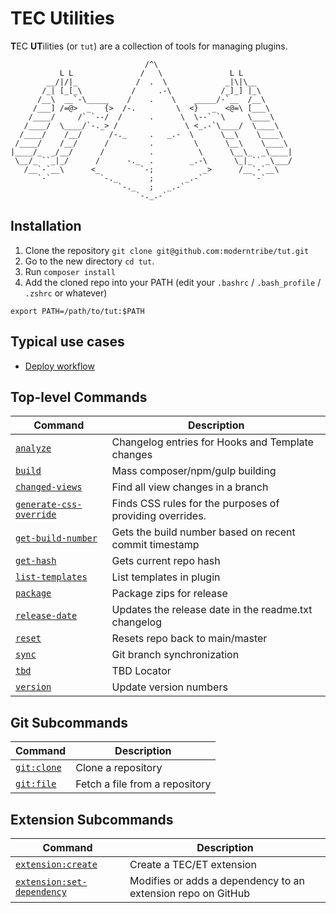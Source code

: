 # TEC Utilities

**T**EC **UT**ilities (or `tut`) are a collection of tools for managing plugins.

```
                              /^\
           L L               /   \               L L
        __/|/|_             /  .  \             _|\|\__
       /_| [_[_\           /     .-\           /_]_] |_\
      /__\  __`-\_____    /    .    \    _____/-`__  /__\
     /___] /=@>  _   {>  /-.         \  <}   _  <@=\ [___\
    /____/     /` `--/  /      .      \  \--` `\     \____\
   /____/  \____/`-._> /               \ <_.-`\____/  \____\
  /____/    /__/      /-._     .   _.-  \      \__\    \____\
 /____/    /__/      /         .         \      \__\    \____\
|____/_  _/__/      /          .          \      \__\_  _\____|
 \__/_ ``_|_/      /      -._  .        _.-\      \_|_`` _\___/
   /__`-`__\      <_         `-;           _>      /__`-`__\
      `-`           `-._       ;       _.-`           `-`
                        `-._   ;   _.-`
                            `-._.-`
```

## Installation

1. Clone the repository `git clone git@github.com:moderntribe/tut.git`
1. Go to the new directory `cd tut`.
1. Run `composer install`
1. Add the cloned repo into your PATH (edit your `.bashrc` / `.bash_profile` / `.zshrc` or whatever)

```
export PATH=/path/to/tut:$PATH
```

## Typical use cases

* [Deploy workflow](docs/deploy-workflow.md)

## Top-level Commands

| Command | Description |
|--|--|
| [`analyze`](docs/commands/analyze.md) | Changelog entries for Hooks and Template changes |
| [`build`](docs/commands/build.md) | Mass composer/npm/gulp building |
| [`changed-views`](docs/commands/changed-views.md) | Find all view changes in a branch |
| [`generate-css-override`](docs/commands/generate-css-override.md) | Finds CSS rules for the purposes of providing overrides. |
| [`get-build-number`](docs/commands/get-build-number.md) | Gets the build number based on recent commit timestamp |
| [`get-hash`](docs/commands/get-hash.md) | Gets current repo hash |
| [`list-templates`](docs/commands/list-templates.md) | List templates in plugin |
| [`package`](docs/commands/package.md) | Package zips for release |
| [`release-date`](docs/commands/release-date.md) | Updates the release date in the readme.txt changelog |
| [`reset`](docs/commands/reset.md) | Resets repo back to main/master |
| [`sync`](docs/commands/sync.md) | Git branch synchronization |
| [`tbd`](docs/commands/tbd.md) | TBD Locator |
| [`version`](docs/commands/version.md) | Update version numbers |

## Git Subcommands

| Command | Description |
|--|--|
| [`git:clone`](docs/commands/git/clone.md) | Clone a repository |
| [`git:file`](docs/commands/git/file.md) | Fetch a file from a repository |

## Extension Subcommands

| Command | Description |
|--|--|
| [`extension:create`](docs/commands/extension/create.md) | Create a TEC/ET extension |
| [`extension:set-dependency`](docs/commands/extension/set-dependency.md) | Modifies or adds a dependency to an extension repo on GitHub |
